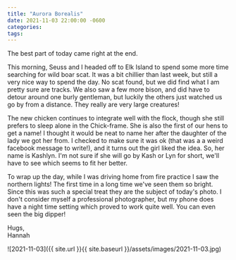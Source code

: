 ```yaml
---
title: "Aurora Borealis"
date: 2021-11-03 22:00:00 -0600
categories:
tags:
---
```


The best part of today came right at the end.

This morning, Seuss and I headed off to Elk Island to spend some more time searching for wild boar scat. It was a bit chillier than last week, but still a very nice way to spend the day. No scat found, but we did find what I am pretty sure are tracks. We also saw a few more bison, and did have to detour around one burly gentleman, but luckily the others just watched us go by from a distance. They really are very large creatures!

The new chicken continues to integrate well with the flock, though she still prefers to sleep alone in the Chick-frame. She is also the first of our hens to get a name! I thought it would be neat to name her after the daughter of the lady we got her from. I checked to make sure it was ok (that was a a weird facebook message to write!), and it turns out the girl liked the idea. So, her name is Kashlyn. I'm not sure if she will go by Kash or Lyn for short, we'll have to see which seems to fit her better.

To wrap up the day, while I was driving home from fire practice I saw the northern lights! The first time in a long time we've seen them so bright. Since this was such a special treat they are the subject of today's photo. I don't consider myself a professional photographer, but my phone does have a night time setting which proved to work quite well. You can even seen the big dipper!

Hugs,<br />
Hannah

![2021-11-03]({{ site.url }}{{ site.baseurl }}/assets/images/2021-11-03.jpg)